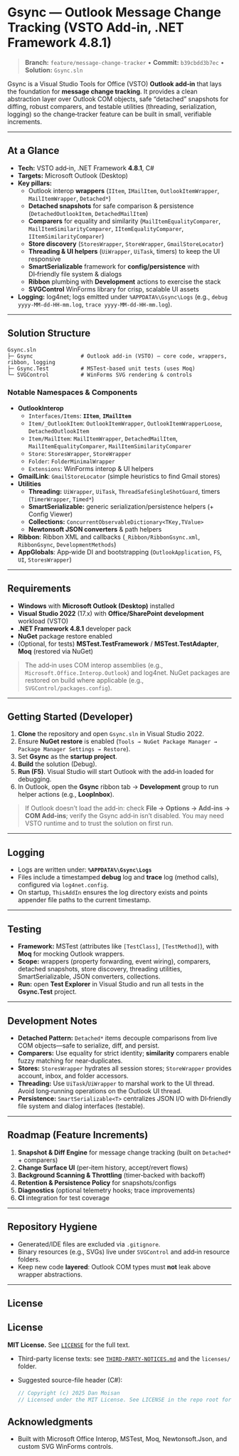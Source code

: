 # Gsync — Outlook Message Change Tracking (VSTO Add‑in, .NET Framework 4.8.1)

> **Branch:** `feature/message-change-tracker`  •  **Commit:** `b39cbdd3b7ec`  •  **Solution:** `Gsync.sln`

Gsync is a Visual Studio Tools for Office (VSTO) **Outlook add‑in** that lays the foundation for **message change tracking**. It provides a clean abstraction layer over Outlook COM objects, safe “detached” snapshots for diffing, robust comparers, and testable utilities (threading, serialization, logging) so the change‑tracker feature can be built in small, verifiable increments.

---

## At a Glance

- **Tech:** VSTO add‑in, .NET Framework **4.8.1**, C#
- **Targets:** Microsoft Outlook (Desktop)
- **Key pillars:**
  - Outlook interop **wrappers** (`IItem`, `IMailItem`, `OutlookItemWrapper`, `MailItemWrapper`, `Detached*`)
  - **Detached snapshots** for safe comparison & persistence (`DetachedOutlookItem`, `DetachedMailItem`)
  - **Comparers** for equality and similarity (`MailItemEqualityComparer`, `MailItemSimilarityComparer`, `IItemEqualityComparer`, `IItemSimilarityComparer`)
  - **Store discovery** (`StoresWrapper`, `StoreWrapper`, `GmailStoreLocator`)
  - **Threading & UI helpers** (`UiWrapper`, `UiTask`, timers) to keep the UI responsive
  - **SmartSerializable** framework for **config/persistence** with DI‑friendly file system & dialogs
  - **Ribbon** plumbing with **Development** actions to exercise the stack
  - **SVGControl** WinForms library for crisp, scalable UI assets
- **Logging:** log4net; logs emitted under `%APPDATA%\Gsync\Logs` (e.g., `debug yyyy-MM-dd-HH-mm.log`, `trace yyyy-MM-dd-HH-mm.log`).

---

## Solution Structure

```
Gsync.sln
├─ Gsync               # Outlook add‑in (VSTO) – core code, wrappers, ribbon, logging
├─ Gsync.Test          # MSTest-based unit tests (uses Moq)
└─ SVGControl          # WinForms SVG rendering & controls
```

### Notable Namespaces & Components

- **OutlookInter​op**
  - `Interfaces/Items`: **`IItem`**, **`IMailItem`**
  - `Item/_OutlookItem`: `OutlookItemWrapper`, `OutlookItemWrapperLoose`, `DetachedOutlookItem`
  - `Item/MailItem`: `MailItemWrapper`, `DetachedMailItem`, `MailItemEqualityComparer`, `MailItemSimilarityComparer`
  - `Store`: `StoresWrapper`, `StoreWrapper`
  - `Folder`: `FolderMinimalWrapper`
  - `Extensions`: WinForms interop & UI helpers
- **GmailLink**: `GmailStoreLocator` (simple heuristics to find Gmail stores)
- **Utilities**
  - **Threading:** `UiWrapper`, `UiTask`, `ThreadSafeSingleShotGuard`, timers (`TimerWrapper`, `Timed*`)
  - **SmartSerializable:** generic serialization/persistence helpers (+ Config Viewer)
  - **Collections:** `ConcurrentObservableDictionary<TKey,TValue>`
  - **Newtonsoft JSON converters** & path helpers
- **Ribbon**: Ribbon XML and callbacks (`_Ribbon/RibbonGsync.xml`, `RibbonGsync`, `DevelopmentMethods`)
- **AppGlobals**: App‑wide DI and bootstrapping (`OutlookApplication`, `FS`, `UI`, `StoresWrapper`)

---

## Requirements

- **Windows** with **Microsoft Outlook (Desktop)** installed
- **Visual Studio 2022** (17.x) with **Office/SharePoint development** workload (VSTO)
- **.NET Framework 4.8.1** developer pack
- **NuGet** package restore enabled
- (Optional, for tests) **MSTest.TestFramework** / **MSTest.TestAdapter**, **Moq** (restored via NuGet)

> The add‑in uses COM interop assemblies (e.g., `Microsoft.Office.Interop.Outlook`) and log4net. NuGet packages are restored on build where applicable (e.g., `SVGControl/packages.config`).

---

## Getting Started (Developer)

1. **Clone** the repository and open `Gsync.sln` in Visual Studio 2022.
2. Ensure **NuGet restore** is enabled (`Tools → NuGet Package Manager → Package Manager Settings → Restore`).
3. Set **Gsync** as the **startup project**.
4. **Build** the solution (Debug).
5. **Run (F5)**. Visual Studio will start Outlook with the add‑in loaded for debugging.
6. In Outlook, open the **Gsync** ribbon tab → **Development** group to run helper actions (e.g., **LoopInbox**).

> If Outlook doesn’t load the add‑in: check **File → Options → Add‑ins → COM Add‑ins**; verify the Gsync add‑in isn’t disabled. You may need VSTO runtime and to trust the solution on first run.

---

## Logging

- Logs are written under: **`%APPDATA%\Gsync\Logs`**
- Files include a timestamped **debug** log and **trace** log (method calls), configured via `log4net.config`.
- On startup, `ThisAddIn` ensures the log directory exists and points appender file paths to the current timestamp.

---

## Testing

- **Framework:** MSTest (attributes like `[TestClass]`, `[TestMethod]`), with **Moq** for mocking Outlook wrappers.
- **Scope:** wrappers (property forwarding, event wiring), comparers, detached snapshots, store discovery, threading utilities, SmartSerializable, JSON converters, collections.
- **Run:** open **Test Explorer** in Visual Studio and run all tests in the **Gsync.Test** project.

---

## Development Notes

- **Detached Pattern:** `Detached*` items decouple comparisons from live COM objects—safe to serialize, diff, and persist.
- **Comparers:** Use equality for strict identity; **similarity** comparers enable fuzzy matching for near‑duplicates.
- **Stores:** `StoresWrapper` hydrates all session stores; `StoreWrapper` provides account, inbox, and folder accessors.
- **Threading:** Use `UiTask`/`UiWrapper` to marshal work to the UI thread. Avoid long‑running operations on the Outlook UI thread.
- **Persistence:** `SmartSerializable<T>` centralizes JSON I/O with DI‑friendly file system and dialog interfaces (testable).

---

## Roadmap (Feature Increments)

1. **Snapshot & Diff Engine** for message change tracking (built on `Detached*` + comparers)
2. **Change Surface UI** (per‑item history, accept/revert flows)
3. **Background Scanning & Throttling** (timer‑backed with backoff)
4. **Retention & Persistence Policy** for snapshots/configs
5. **Diagnostics** (optional telemetry hooks; trace improvements)
6. **CI** integration for test coverage

---

## Repository Hygiene

- Generated/IDE files are excluded via `.gitignore`.
- Binary resources (e.g., SVGs) live under `SVGControl` and add‑in resource folders.
- Keep new code **layered**: Outlook COM types must **not** leak above wrapper abstractions.

---

## License

## License

**MIT License.** See [`LICENSE`](LICENSE) for the full text.
- Third-party license texts: see [`THIRD-PARTY-NOTICES.md`](THIRD-PARTY-NOTICES.md) and the `licenses/` folder.
- Suggested source-file header (C#):

  ```csharp
  // Copyright (c) 2025 Dan Moisan
  // Licensed under the MIT License. See LICENSE in the repo root for license information.
  ```


## Acknowledgments

- Built with Microsoft Office Interop, MSTest, Moq, Newtonsoft.Json, and custom SVG WinForms controls.
